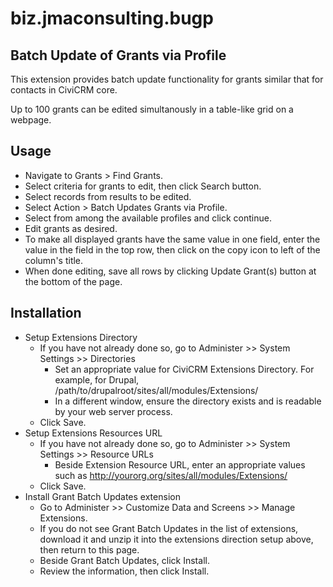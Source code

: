 biz.jmaconsulting.bugp
=====================

Batch Update of Grants via Profile
----------------------------------

This extension provides batch update functionality for grants similar that for contacts in CiviCRM core.

Up to 100 grants can be edited simultanously in a table-like grid on a webpage. 

Usage
-----

- Navigate to Grants > Find Grants.
- Select criteria for grants to edit, then click Search button.
- Select records from results to be edited.
- Select Action > Batch Updates Grants via Profile.
- Select from among the available profiles and click continue.
- Edit grants as desired.
- To make all displayed grants have the same value in one field, enter the value in the field in the top row, then click on the copy icon to left of the column's title.
- When done editing, save all rows by clicking Update Grant(s) button at the bottom of the page.

Installation
------------
* Setup Extensions Directory 
  * If you have not already done so, go to Administer >> System Settings >> Directories
    * Set an appropriate value for CiviCRM Extensions Directory. For example, for Drupal, /path/to/drupalroot/sites/all/modules/Extensions/
    * In a different window, ensure the directory exists and is readable by your web server process.
  * Click Save.
* Setup Extensions Resources URL
  * If you have not already done so, go to Administer >> System Settings >> Resource URLs
    * Beside Extension Resource URL, enter an appropriate values such as http://yourorg.org/sites/all/modules/Extensions/
  * Click Save.
* Install Grant Batch Updates extension
  * Go to Administer >> Customize Data and Screens >> Manage Extensions.
  * If you do not see Grant Batch Updates in the list of extensions, download it and unzip it into the extensions direction setup above, then return to this page.
  * Beside Grant Batch Updates, click Install.
  * Review the information, then click Install.
 
  
